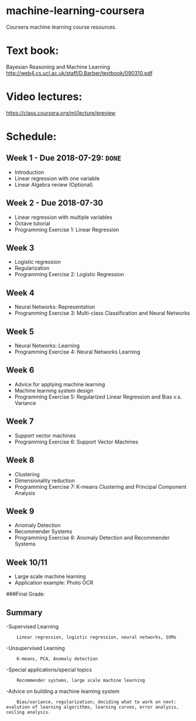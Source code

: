 machine-learning-coursera
=========================
Coursera machine learning course resources.

# Text book:
Bayesian Reasoning and Machine Learning
http://web4.cs.ucl.ac.uk/staff/D.Barber/textbook/090310.pdf

# Video lectures:
https://class.coursera.org/ml/lecture/preview

# Schedule:
## Week 1 - Due 2018-07-29: `DONE`
- Introduction
- Linear regression with one variable
- Linear Algebra review (Optional)

## Week 2 - Due 2018-07-30
- Linear regression with multiple variables
- Octave tutorial
- Programming Exercise 1: Linear Regression

## Week 3
- Logistic regression
- Regularization
- Programming Exercise 2: Logistic Regression

## Week 4
- Neural Networks: Representation
- Programming Exercise 3: Multi-class Classification and Neural Networks

## Week 5
- Neural Networks: Learning
- Programming Exercise 4: Neural Networks Learning

## Week 6
- Advice for applying machine learning
- Machine learning system design
- Programming Exercise 5: Regularized Linear Regression and Bias v.s. Variance

## Week 7
- Support vector machines
- Programming Exercise 6: Support Vector Machines

## Week 8
- Clustering
- Dimensionality reduction
- Programming Exercise 7: K-means Clustering and Principal Component Analysis

## Week 9
- Anomaly Detection
- Recommender Systems
- Programming Exercise 8: Anomaly Detection and Recommender Systems

## Week 10/11
- Large scale machine learning
- Application example: Photo OCR

###Final Grade: 

## Summary 
-Supervised Learning

		Linear regression, logistic regression, neural networks, SVMs

-Unsupervised Learning

		K-means, PCA, Anomaly detection

-Special applications/special topics

		Recommender systems, large scale machine learning

-Advice on building a machine learning system

		Bias/variance, regularization; deciding what to work on next: evalution of learning algorithms, learning curves, error analysis, ceiling analysis.
